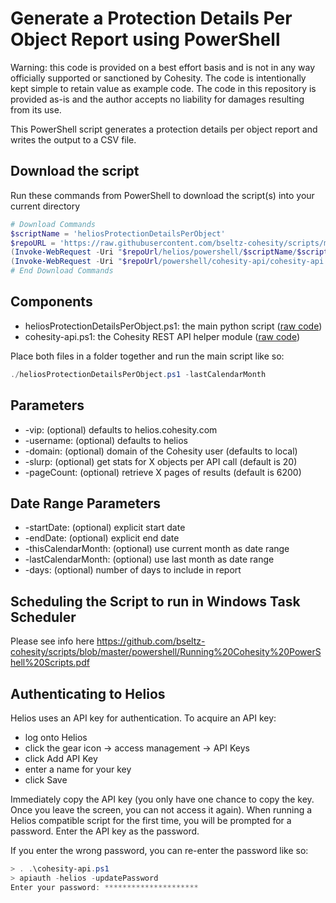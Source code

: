 # Generate a Protection Details Per Object Report using PowerShell

Warning: this code is provided on a best effort basis and is not in any way officially supported or sanctioned by Cohesity. The code is intentionally kept simple to retain value as example code. The code in this repository is provided as-is and the author accepts no liability for damages resulting from its use.

This PowerShell script generates a protection details per object report and writes the output to a CSV file.

## Download the script

Run these commands from PowerShell to download the script(s) into your current directory

```powershell
# Download Commands
$scriptName = 'heliosProtectionDetailsPerObject'
$repoURL = 'https://raw.githubusercontent.com/bseltz-cohesity/scripts/master'
(Invoke-WebRequest -Uri "$repoUrl/helios/powershell/$scriptName/$scriptName.ps1").content | Out-File "$scriptName.ps1"; (Get-Content "$scriptName.ps1") | Set-Content "$scriptName.ps1"
(Invoke-WebRequest -Uri "$repoUrl/powershell/cohesity-api/cohesity-api.ps1").content | Out-File cohesity-api.ps1; (Get-Content cohesity-api.ps1) | Set-Content cohesity-api.ps1
# End Download Commands
```

## Components

* heliosProtectionDetailsPerObject.ps1: the main python script ([raw code](https://raw.githubusercontent.com/bseltz-cohesity/scripts/master/helios/powershell/heliosProtectionDetailsPerObject/heliosProtectionDetailsPerObject.ps1))
* cohesity-api.ps1: the Cohesity REST API helper module ([raw code](https://raw.githubusercontent.com/bseltz-cohesity/scripts/master/powershell/cohesity-api/cohesity-api.ps1))

Place both files in a folder together and run the main script like so:

```powershell
./heliosProtectionDetailsPerObject.ps1 -lastCalendarMonth
```

## Parameters

* -vip: (optional) defaults to helios.cohesity.com
* -username: (optional) defaults to helios
* -domain: (optional) domain of the Cohesity user (defaults to local)
* -slurp: (optional) get stats for X objects per API call (default is 20)
* -pageCount: (optional) retrieve X pages of results (default is 6200)

## Date Range Parameters

* -startDate: (optional) explicit start date
* -endDate: (optional) explicit end date
* -thisCalendarMonth: (optional) use current month as date range
* -lastCalendarMonth: (optional) use last month as date range
* -days: (optional) number of days to include in report

## Scheduling the Script to run in Windows Task Scheduler

Please see info here <https://github.com/bseltz-cohesity/scripts/blob/master/powershell/Running%20Cohesity%20PowerShell%20Scripts.pdf>

## Authenticating to Helios

Helios uses an API key for authentication. To acquire an API key:

* log onto Helios
* click the gear icon -> access management -> API Keys
* click Add API Key
* enter a name for your key
* click Save

Immediately copy the API key (you only have one chance to copy the key. Once you leave the screen, you can not access it again). When running a Helios compatible script for the first time, you will be prompted for a password. Enter the API key as the password.

If you enter the wrong password, you can re-enter the password like so:

```powershell
> . .\cohesity-api.ps1
> apiauth -helios -updatePassword
Enter your password: *********************
```

